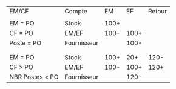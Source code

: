 |   |   |   |   |   |
|---|---|---|---|---|
|EM/CF|Compte|EM|EF|Retour|
||||||
|EM = PO|Stock|100+|||
|CF = PO|EM/EF|100-|100+||
|Poste = PO|Fournisseur||100-||
||||||
||||||
|EM = PO|Stock|100+|20+|120-|
|CF > PO|EM/EF|100-|100+|120+|
|NBR Postes < PO|Fournisseur||120-||